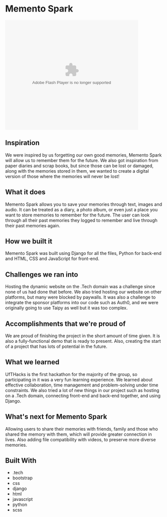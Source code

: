 <h1>Memento Spark</h1>

<object width="425" height="350">
  <param name="movie" value="https://www.youtube.com/watch?v=CGWQxCNp1F0" />
  <param name="wmode" value="transparent" />
  <embed src="https://www.youtube.com/watch?v=CGWQxCNp1F0"
         type="application/x-shockwave-flash"
         wmode="transparent" width="425" height="350" />
</object>

<h2>Inspiration</h2>
We were inspired by us forgetting our own good memories, Memento Spark will allow us to remember them for the future. We also got inspiration from paper diaries and scrap books, but since those can be lost or damaged, along with the memories stored in them, we wanted to create a digital version of those where the memories will never be lost!

<h2>What it does</h2>
Memento Spark allows you to save your memories through text, images and audio. It can be treated as a diary, a photo album, or even just a place you want to store memories to remember for the future. The user can look through all their past memories they logged to remember and live through their past memories again.

<h2>How we built it</h2>
Memento Spark was built using Django for all the files, Python for back-end and HTML, CSS and JavaScript for front-end.

<h2>Challenges we ran into</h2>
Hosting the dynamic website on the .Tech domain was a challenge since none of us had done that before. We also tried hosting our website on other platforms, but many were blocked by paywalls. It was also a challenge to integrate the sponsor platforms into our code such as Auth0, and we were originally going to use Taipy as well but it was too complex.

<h2>Accomplishments that we're proud of</h2>
We are proud of finishing the project in the short amount of time given. It is also a fully-functional demo that is ready to present. Also, creating the start of a project that has lots of potential in the future.

<h2>What we learned</h2>
UfTHacks is the first hackathon for the majority of the group, so participating in it was a very fun learning experience. We learned about effective collaboration, time management and problem-solving under time constraints. We also tried a lot of new things in our project such as hosting on a .Tech domain, connecting front-end and back-end together, and using Django.

<h2>What's next for Memento Spark</h2>
Allowing users to share their memories with friends, family and those who shared the memory with them, which will provide greater connection in lives. Also adding file compatibility with videos, to preserve more diverse memories.

<h2>Built With</h2>

- .tech
- bootstrap
- css
- django
- html
- javascript
- python
- scss
